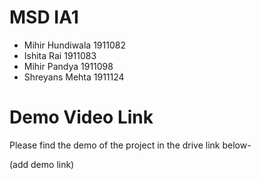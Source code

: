 # MSD IA1
- Mihir Hundiwala    1911082
- Ishita Rai         1911083
- Mihir Pandya       1911098
- Shreyans Mehta     1911124



# Demo Video Link
Please find the demo of the project in the drive link below-

(add demo link)


